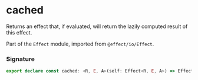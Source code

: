 # cached

Returns an effect that, if evaluated, will return the lazily computed
result of this effect.

Part of the `Effect` module, imported from `@effect/io/Effect`.

### Signature

```typescript
export declare const cached: <R, E, A>(self: Effect<R, E, A>) => Effect<never, never, Effect<R, E, A>>
```
